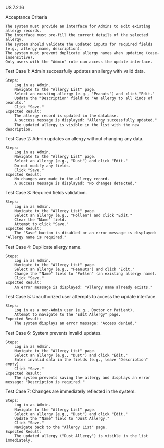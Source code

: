 
US 7.2.16

Acceptance Criteria

    The system must provide an interface for Admins to edit existing allergy records.
    The interface must pre-fill the current details of the selected allergy.
    The system should validate the updated inputs for required fields (e.g., allergy name, description).
    The system must prevent duplicate allergy names when updating (case-insensitive).
    Only users with the "Admin" role can access the update interface.

Test Case 1: Admin successfully updates an allergy with valid data.

    Steps:
        Log in as Admin.
        Navigate to the "Allergy List" page.
        Select an existing allergy (e.g., "Peanuts") and click "Edit."
        Update the "Description" field to "An allergy to all kinds of peanuts."
        Click "Save."
    Expected Result:
        The allergy record is updated in the database.
        A success message is displayed: "Allergy successfully updated."
        The updated allergy is visible in the list with the new description.

Test Case 2: Admin updates an allergy without changing any data.

    Steps:
        Log in as Admin.
        Navigate to the "Allergy List" page.
        Select an allergy (e.g., "Dust") and click "Edit."
        Do not modify any fields.
        Click "Save."
    Expected Result:
        No changes are made to the allergy record.
        A success message is displayed: "No changes detected."

Test Case 3: Required fields validation.

    Steps:
        Log in as Admin.
        Navigate to the "Allergy List" page.
        Select an allergy (e.g., "Pollen") and click "Edit."
        Clear the "Name" field.
        Attempt to click "Save."
    Expected Result:
        The "Save" button is disabled or an error message is displayed: "Allergy name is required."

Test Case 4: Duplicate allergy name.

    Steps:
        Log in as Admin.
        Navigate to the "Allergy List" page.
        Select an allergy (e.g., "Peanuts") and click "Edit."
        Change the "Name" field to "Pollen" (an existing allergy name).
        Click "Save."
    Expected Result:
        An error message is displayed: "Allergy name already exists."

Test Case 5: Unauthorized user attempts to access the update interface.

    Steps:
        Log in as a non-Admin user (e.g., Doctor or Patient).
        Attempt to navigate to the "Edit Allergy" page.
    Expected Result:
        The system displays an error message: "Access denied."

Test Case 6: System prevents invalid updates.

    Steps:
        Log in as Admin.
        Navigate to the "Allergy List" page.
        Select an allergy (e.g., "Dust") and click "Edit."
        Enter invalid data in the fields (e.g., leave "Description" empty).
        Click "Save."
    Expected Result:
        The system prevents saving the allergy and displays an error message: "Description is required."

Test Case 7: Changes are immediately reflected in the system.

    Steps:
        Log in as Admin.
        Navigate to the "Allergy List" page.
        Select an allergy (e.g., "Dust") and click "Edit."
        Update the "Name" field to "Dust Allergy."
        Click "Save."
        Navigate back to the "Allergy List" page.
    Expected Result:
        The updated allergy ("Dust Allergy") is visible in the list immediately.

